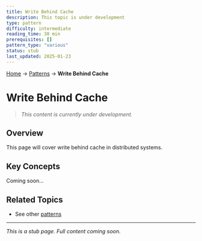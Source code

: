 ```yaml
---
title: Write Behind Cache
description: This topic is under development
type: pattern
difficulty: intermediate
reading_time: 30 min
prerequisites: []
pattern_type: "various"
status: stub
last_updated: 2025-01-23
---
```


<!-- Navigation -->
[Home](../introduction/index.md) → [Patterns](index.md) → **Write Behind Cache**

# Write Behind Cache

> *This content is currently under development.*

## Overview

This page will cover write behind cache in distributed systems.

## Key Concepts

Coming soon...

## Related Topics

- See other [patterns](index.md)

---

*This is a stub page. Full content coming soon.*
